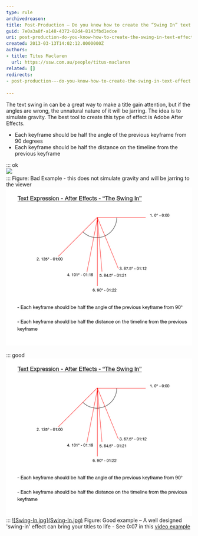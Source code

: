 ```yaml
---
type: rule
archivedreason: 
title: Post-Production – Do you know how to create the “Swing In” text effect?
guid: 7e0a3a8f-a148-4372-82d4-8143fbd1edce
uri: post-production-do-you-know-how-to-create-the-swing-in-text-effect
created: 2013-03-13T14:02:12.0000000Z
authors:
- title: Titus Maclaren
  url: https://ssw.com.au/people/titus-maclaren
related: []
redirects:
- post-production-–-do-you-know-how-to-create-the-swing-in-text-effect

---
```


The text swing in can be a great way to make a title gain attention, but if the angles are wrong, the unnatural nature of it will be jarring. The idea is to simulate gravity. The best tool to create this type of effect is Adobe After Effects.

* Each keyframe should be half the angle of the previous keyframe from 90 degrees
* Each keyframe should be half the distance on the timeline from the previous keyframe


<!--endintro-->


::: ok  
![](TextExpression-AfterEffects-TheSwingIn\_BadExample.jpg)  
:::
Figure: Bad Example - this does not simulate gravity and will be jarring to the viewer
![](TextExpression-AfterEffects-TheSwingIn.jpg)


::: good  
![Figure: Good Example - Angle/time graphic for "Swing In" effect](TextExpression-AfterEffects-TheSwingIn.jpg)  
:::
[!\[Swing-In.jpg\](Swing-In.jpg)](http://youtu.be/0ugMkda9IBw?t=7s)        Figure: Good example – A well designed 'swing-in' effect can bring your titles to life - See 0:07 in this        [video example](http://youtu.be/0ugMkda9IBw?t=7s)
